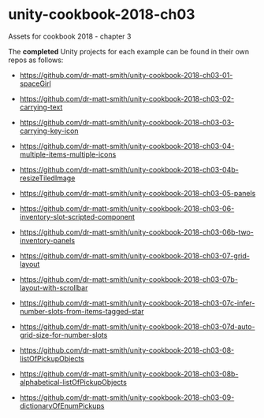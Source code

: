 # unity-cookbook-2018-ch03
Assets for cookbook 2018 - chapter 3

The **completed** Unity projects for each example can be found in their own repos as follows:

- https://github.com/dr-matt-smith/unity-cookbook-2018-ch03-01-spaceGirl

- https://github.com/dr-matt-smith/unity-cookbook-2018-ch03-02-carrying-text

- https://github.com/dr-matt-smith/unity-cookbook-2018-ch03-03-carrying-key-icon

- https://github.com/dr-matt-smith/unity-cookbook-2018-ch03-04-multiple-items-multiple-icons
- https://github.com/dr-matt-smith/unity-cookbook-2018-ch03-04b-resizeTiledImage

- https://github.com/dr-matt-smith/unity-cookbook-2018-ch03-05-panels

- https://github.com/dr-matt-smith/unity-cookbook-2018-ch03-06-inventory-slot-scripted-component
- https://github.com/dr-matt-smith/unity-cookbook-2018-ch03-06b-two-inventory-panels

- https://github.com/dr-matt-smith/unity-cookbook-2018-ch03-07-grid-layout
- https://github.com/dr-matt-smith/unity-cookbook-2018-ch03-07b-layout-with-scrollbar
- https://github.com/dr-matt-smith/unity-cookbook-2018-ch03-07c-infer-number-slots-from-items-tagged-star
- https://github.com/dr-matt-smith/unity-cookbook-2018-ch03-07d-auto-grid-size-for-number-slots

- https://github.com/dr-matt-smith/unity-cookbook-2018-ch03-08-listOfPickupObjects
- https://github.com/dr-matt-smith/unity-cookbook-2018-ch03-08b-alphabetical-listOfPickupObjects

- https://github.com/dr-matt-smith/unity-cookbook-2018-ch03-09-dictionaryOfEnumPickups
